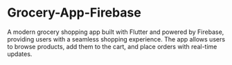# Grocery-App-Firebase
A modern grocery shopping app built with Flutter and powered by Firebase, providing users with a seamless shopping experience. The app allows users to browse products, add them to the cart, and place orders with real-time updates.
